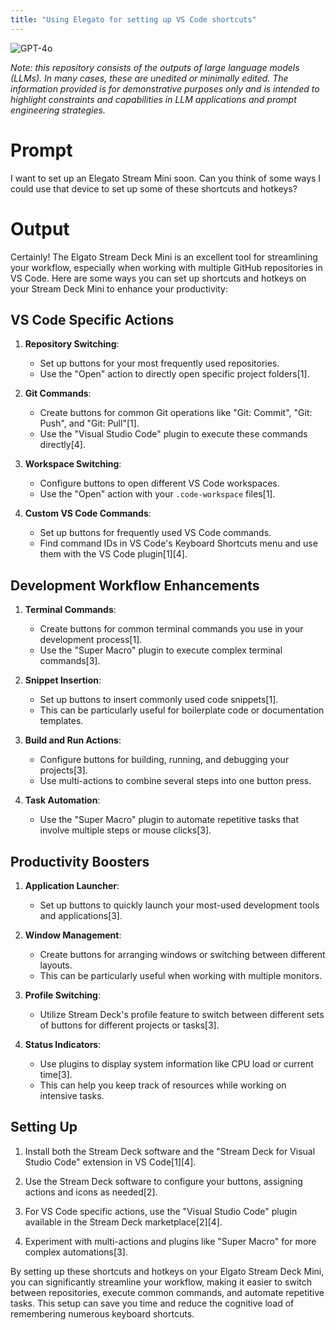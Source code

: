 ```yaml
---
title: "Using Elegato for setting up VS Code shortcuts"
---
```

![GPT-4o](https://img.shields.io/badge/GPT--4o-3333FF?style=for-the-badge&logo=openai&logoColor=white)



*Note: this repository consists of the outputs of large language models (LLMs). In many cases, these are unedited or minimally edited. The information provided is for demonstrative purposes only and is intended to highlight constraints and capabilities in LLM applications and prompt engineering strategies.*


# Prompt

I want to set up an Elegato Stream Mini soon. Can you think of some ways I could use that device to set up some of these shortcuts and hotkeys?

# Output

Certainly! The Elgato Stream Deck Mini is an excellent tool for streamlining your workflow, especially when working with multiple GitHub repositories in VS Code. Here are some ways you can set up shortcuts and hotkeys on your Stream Deck Mini to enhance your productivity:

## VS Code Specific Actions

1. **Repository Switching**: 
   - Set up buttons for your most frequently used repositories.
   - Use the "Open" action to directly open specific project folders[1].

2. **Git Commands**:
   - Create buttons for common Git operations like "Git: Commit", "Git: Push", and "Git: Pull"[1].
   - Use the "Visual Studio Code" plugin to execute these commands directly[4].

3. **Workspace Switching**:
   - Configure buttons to open different VS Code workspaces.
   - Use the "Open" action with your `.code-workspace` files[1].

4. **Custom VS Code Commands**:
   - Set up buttons for frequently used VS Code commands.
   - Find command IDs in VS Code's Keyboard Shortcuts menu and use them with the VS Code plugin[1][4].

## Development Workflow Enhancements

1. **Terminal Commands**:
   - Create buttons for common terminal commands you use in your development process[1].
   - Use the "Super Macro" plugin to execute complex terminal commands[3].

2. **Snippet Insertion**:
   - Set up buttons to insert commonly used code snippets[1].
   - This can be particularly useful for boilerplate code or documentation templates.

3. **Build and Run Actions**:
   - Configure buttons for building, running, and debugging your projects[3].
   - Use multi-actions to combine several steps into one button press.

4. **Task Automation**:
   - Use the "Super Macro" plugin to automate repetitive tasks that involve multiple steps or mouse clicks[3].

## Productivity Boosters

1. **Application Launcher**:
   - Set up buttons to quickly launch your most-used development tools and applications[3].

2. **Window Management**:
   - Create buttons for arranging windows or switching between different layouts.
   - This can be particularly useful when working with multiple monitors.

3. **Profile Switching**:
   - Utilize Stream Deck's profile feature to switch between different sets of buttons for different projects or tasks[3].

4. **Status Indicators**:
   - Use plugins to display system information like CPU load or current time[3].
   - This can help you keep track of resources while working on intensive tasks.

## Setting Up

1. Install both the Stream Deck software and the "Stream Deck for Visual Studio Code" extension in VS Code[1][4].

2. Use the Stream Deck software to configure your buttons, assigning actions and icons as needed[2].

3. For VS Code specific actions, use the "Visual Studio Code" plugin available in the Stream Deck marketplace[2][4].

4. Experiment with multi-actions and plugins like "Super Macro" for more complex automations[3].

By setting up these shortcuts and hotkeys on your Elgato Stream Deck Mini, you can significantly streamline your workflow, making it easier to switch between repositories, execute common commands, and automate repetitive tasks. This setup can save you time and reduce the cognitive load of remembering numerous keyboard shortcuts.
 